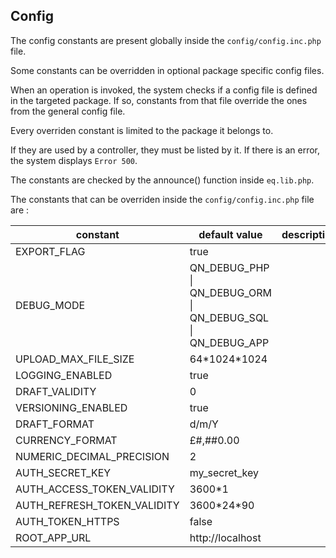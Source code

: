## Config

The config constants are present globally inside the `config/config.inc.php` file. 

Some constants can be overridden in optional package specific config files.

When an operation is invoked, the system checks if a config file is defined in the targeted package. If so, constants from that file override the ones from the general config file. 

Every overriden constant is limited to the package it belongs to.

If they are used by a controller, they must be listed by it. If there is an error, the system displays `Error 500`.

The constants are checked by the announce() function inside `eq.lib.php`.

The constants that can be overriden inside the `config/config.inc.php` file are :



| constant                    | default value                                                | description |
| --------------------------- | ------------------------------------------------------------ | ----------- |
| EXPORT_FLAG                 | true                                                         |             |
| DEBUG_MODE                  | QN_DEBUG_PHP \| QN_DEBUG_ORM \| QN_DEBUG_SQL \| QN_DEBUG_APP |             |
| UPLOAD_MAX_FILE_SIZE        | 64\*1024*1024                                                |             |
| LOGGING_ENABLED             | true                                                         |             |
| DRAFT_VALIDITY              | 0                                                            |             |
| VERSIONING_ENABLED          | true                                                         |             |
| DRAFT_FORMAT                | d/m/Y                                                        |             |
| CURRENCY_FORMAT             | £#,##0.00                                                    |             |
| NUMERIC_DECIMAL_PRECISION   | 2                                                            |             |
| AUTH_SECRET_KEY             | my_secret_key                                                |             |
| AUTH_ACCESS_TOKEN_VALIDITY  | 3600*1                                                       |             |
| AUTH_REFRESH_TOKEN_VALIDITY | 3600\*24*90                                                  |             |
| AUTH_TOKEN_HTTPS            | false                                                        |             |
| ROOT_APP_URL                | http://localhost                                             |             |